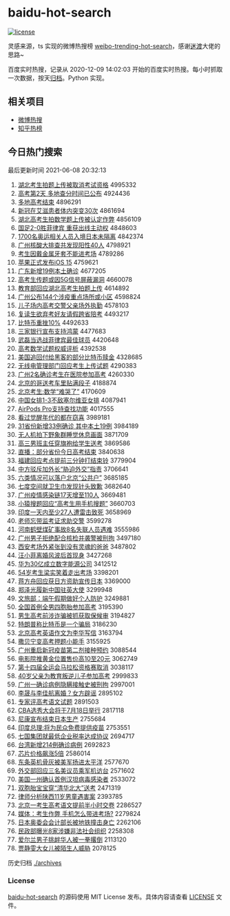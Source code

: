 # baidu-hot-search

[![license](https://img.shields.io/github/license/Arrackisarookie/baidu-hot-search)](https://github.com/Arrackisarookie/baidu-hot-search/blob/master/LICENSE)

灵感来源，ts 实现的微博热搜榜 [weibo-trending-hot-search](https://github.com/justjavac/weibo-trending-hot-search)，感谢[迷渡](https://github.com/justjavac)大佬的思路~

百度实时热搜，记录从 2020-12-09 14:02:03 开始的百度实时热搜。每小时抓取一次数据，按天[归档](./archives)。Python 实现。

## 相关项目
+ [微博热搜](https://github.com/Arrackisarookie/weibo-hot-search)
+ [知乎热榜](https://github.com/Arrackisarookie/zhihu-top-search)

## 今日热门搜索

<!-- Rank Begin -->

最后更新时间 2021-06-08 20:32:13

1. [湖北考生拍题上传被取消考试资格](http://www.baidu.com/baidu?cl=3&tn=SE_baiduhomet8_jmjb7mjw&rsv_dl=fyb_top&fr=top1000&wd=%BA%FE%B1%B1%BF%BC%C9%FA%C5%C4%CC%E2%C9%CF%B4%AB%B1%BB%C8%A1%CF%FB%BF%BC%CA%D4%D7%CA%B8%F1) 4995332
1. [高考第2天 多地查分时间已公布](http://www.baidu.com/baidu?cl=3&tn=SE_baiduhomet8_jmjb7mjw&rsv_dl=fyb_top&fr=top1000&wd=%B8%DF%BF%BC%B5%DA2%CC%EC%20%B6%E0%B5%D8%B2%E9%B7%D6%CA%B1%BC%E4%D2%D1%B9%AB%B2%BC) 4924436
1. [多地高考结束](http://www.baidu.com/baidu?cl=3&tn=SE_baiduhomet8_jmjb7mjw&rsv_dl=fyb_top&fr=top1000&wd=%B6%E0%B5%D8%B8%DF%BF%BC%BD%E1%CA%F8) 4896291
1. [新冠在艾滋患者体内突变30次](http://www.baidu.com/baidu?cl=3&tn=SE_baiduhomet8_jmjb7mjw&rsv_dl=fyb_top&fr=top1000&wd=%D0%C2%B9%DA%D4%DA%B0%AC%D7%CC%BB%BC%D5%DF%CC%E5%C4%DA%CD%BB%B1%E430%B4%CE) 4861694
1. [湖北高考生拍数学题上传被认定作弊](http://www.baidu.com/baidu?cl=3&tn=SE_baiduhomet8_jmjb7mjw&rsv_dl=fyb_top&fr=top1000&wd=%BA%FE%B1%B1%B8%DF%BF%BC%C9%FA%C5%C4%CA%FD%D1%A7%CC%E2%C9%CF%B4%AB%B1%BB%C8%CF%B6%A8%D7%F7%B1%D7) 4856109
1. [国足2-0胜菲律宾 重获出线主动权](http://www.baidu.com/baidu?cl=3&tn=SE_baiduhomet8_jmjb7mjw&rsv_dl=fyb_top&fr=top1000&wd=%B9%FA%D7%E32-0%CA%A4%B7%C6%C2%C9%B1%F6%20%D6%D8%BB%F1%B3%F6%CF%DF%D6%F7%B6%AF%C8%A8) 4848603
1. [1700名奥运相关人员入境日本未隔离](http://www.baidu.com/baidu?cl=3&tn=SE_baiduhomet8_jmjb7mjw&rsv_dl=fyb_top&fr=top1000&wd=1700%C3%FB%B0%C2%D4%CB%CF%E0%B9%D8%C8%CB%D4%B1%C8%EB%BE%B3%C8%D5%B1%BE%CE%B4%B8%F4%C0%EB) 4842374
1. [广州核酸大排查共发现阳性40人](http://www.baidu.com/baidu?cl=3&tn=SE_baiduhomet8_jmjb7mjw&rsv_dl=fyb_top&fr=top1000&wd=%B9%E3%D6%DD%BA%CB%CB%E1%B4%F3%C5%C5%B2%E9%B9%B2%B7%A2%CF%D6%D1%F4%D0%D440%C8%CB) 4798921
1. [考生因戴金属牙套不能进考场](http://www.baidu.com/baidu?cl=3&tn=SE_baiduhomet8_jmjb7mjw&rsv_dl=fyb_top&fr=top1000&wd=%BF%BC%C9%FA%D2%F2%B4%F7%BD%F0%CA%F4%D1%C0%CC%D7%B2%BB%C4%DC%BD%F8%BF%BC%B3%A1) 4789286
1. [苹果正式发布iOS 15](http://www.baidu.com/baidu?cl=3&tn=SE_baiduhomet8_jmjb7mjw&rsv_dl=fyb_top&fr=top1000&wd=%C6%BB%B9%FB%D5%FD%CA%BD%B7%A2%B2%BCiOS%2015) 4759621
1. [广东新增19例本土确诊](http://www.baidu.com/baidu?cl=3&tn=SE_baiduhomet8_jmjb7mjw&rsv_dl=fyb_top&fr=top1000&wd=%B9%E3%B6%AB%D0%C2%D4%F619%C0%FD%B1%BE%CD%C1%C8%B7%D5%EF) 4677205
1. [高考生传题或因5G信号屏蔽漏洞](http://www.baidu.com/baidu?cl=3&tn=SE_baiduhomet8_jmjb7mjw&rsv_dl=fyb_top&fr=top1000&wd=%B8%DF%BF%BC%C9%FA%B4%AB%CC%E2%BB%F2%D2%F25G%D0%C5%BA%C5%C6%C1%B1%CE%C2%A9%B6%B4) 4660078
1. [教育部回应湖北高考生拍题上传](http://www.baidu.com/baidu?cl=3&tn=SE_baiduhomet8_jmjb7mjw&rsv_dl=fyb_top&fr=top1000&wd=%BD%CC%D3%FD%B2%BF%BB%D8%D3%A6%BA%FE%B1%B1%B8%DF%BF%BC%C9%FA%C5%C4%CC%E2%C9%CF%B4%AB) 4614892
1. [广州公布144个涉疫重点场所或小区](http://www.baidu.com/baidu?cl=3&tn=SE_baiduhomet8_jmjb7mjw&rsv_dl=fyb_top&fr=top1000&wd=%B9%E3%D6%DD%B9%AB%B2%BC144%B8%F6%C9%E6%D2%DF%D6%D8%B5%E3%B3%A1%CB%F9%BB%F2%D0%A1%C7%F8) 4598824
1. [儿子场内高考交警父亲场外执勤](http://www.baidu.com/baidu?cl=3&tn=SE_baiduhomet8_jmjb7mjw&rsv_dl=fyb_top&fr=top1000&wd=%B6%F9%D7%D3%B3%A1%C4%DA%B8%DF%BF%BC%BD%BB%BE%AF%B8%B8%C7%D7%B3%A1%CD%E2%D6%B4%C7%DA) 4578103
1. [复读生欲弃考好友请假跨省陪考](http://www.baidu.com/baidu?cl=3&tn=SE_baiduhomet8_jmjb7mjw&rsv_dl=fyb_top&fr=top1000&wd=%B8%B4%B6%C1%C9%FA%D3%FB%C6%FA%BF%BC%BA%C3%D3%D1%C7%EB%BC%D9%BF%E7%CA%A1%C5%E3%BF%BC) 4493217
1. [比特币重挫10%](http://www.baidu.com/baidu?cl=3&tn=SE_baiduhomet8_jmjb7mjw&rsv_dl=fyb_top&fr=top1000&wd=%B1%C8%CC%D8%B1%D2%D6%D8%B4%EC10%25) 4492633
1. [三家银行宣布支持鸿蒙](http://www.baidu.com/baidu?cl=3&tn=SE_baiduhomet8_jmjb7mjw&rsv_dl=fyb_top&fr=top1000&wd=%C8%FD%BC%D2%D2%F8%D0%D0%D0%FB%B2%BC%D6%A7%B3%D6%BA%E8%C3%C9) 4477683
1. [武磊当选战菲律宾最佳球员](http://www.baidu.com/baidu?cl=3&tn=SE_baiduhomet8_jmjb7mjw&rsv_dl=fyb_top&fr=top1000&wd=%CE%E4%C0%DA%B5%B1%D1%A1%D5%BD%B7%C6%C2%C9%B1%F6%D7%EE%BC%D1%C7%F2%D4%B1) 4420648
1. [高考数学试题权威评析](http://www.baidu.com/baidu?cl=3&tn=SE_baiduhomet8_jmjb7mjw&rsv_dl=fyb_top&fr=top1000&wd=%B8%DF%BF%BC%CA%FD%D1%A7%CA%D4%CC%E2%C8%A8%CD%FE%C6%C0%CE%F6) 4392538
1. [美国追回付给黑客的部分比特币赎金](http://www.baidu.com/baidu?cl=3&tn=SE_baiduhomet8_jmjb7mjw&rsv_dl=fyb_top&fr=top1000&wd=%C3%C0%B9%FA%D7%B7%BB%D8%B8%B6%B8%F8%BA%DA%BF%CD%B5%C4%B2%BF%B7%D6%B1%C8%CC%D8%B1%D2%CA%EA%BD%F0) 4328685
1. [无线电管理部门回应考生上传试题](http://www.baidu.com/baidu?cl=3&tn=SE_baiduhomet8_jmjb7mjw&rsv_dl=fyb_top&fr=top1000&wd=%CE%DE%CF%DF%B5%E7%B9%DC%C0%ED%B2%BF%C3%C5%BB%D8%D3%A6%BF%BC%C9%FA%C9%CF%B4%AB%CA%D4%CC%E2) 4290383
1. [广州2名确诊考生在医院参加高考](http://www.baidu.com/baidu?cl=3&tn=SE_baiduhomet8_jmjb7mjw&rsv_dl=fyb_top&fr=top1000&wd=%B9%E3%D6%DD2%C3%FB%C8%B7%D5%EF%BF%BC%C9%FA%D4%DA%D2%BD%D4%BA%B2%CE%BC%D3%B8%DF%BF%BC) 4260330
1. [北京的哥送考车里贴满段子](http://www.baidu.com/baidu?cl=3&tn=SE_baiduhomet8_jmjb7mjw&rsv_dl=fyb_top&fr=top1000&wd=%B1%B1%BE%A9%B5%C4%B8%E7%CB%CD%BF%BC%B3%B5%C0%EF%CC%F9%C2%FA%B6%CE%D7%D3) 4188874
1. [北京考生:数学“难哭了”](http://www.baidu.com/baidu?cl=3&tn=SE_baiduhomet8_jmjb7mjw&rsv_dl=fyb_top&fr=top1000&wd=%B1%B1%BE%A9%BF%BC%C9%FA%3A%CA%FD%D1%A7%A1%B0%C4%D1%BF%DE%C1%CB%A1%B1) 4170609
1. [中国女排1-3不敌塞尔维亚女排](http://www.baidu.com/baidu?cl=3&tn=SE_baiduhomet8_jmjb7mjw&rsv_dl=fyb_top&fr=top1000&wd=%D6%D0%B9%FA%C5%AE%C5%C51-3%B2%BB%B5%D0%C8%FB%B6%FB%CE%AC%D1%C7%C5%AE%C5%C5) 4087941
1. [AirPods Pro支持查找功能](http://www.baidu.com/baidu?cl=3&tn=SE_baiduhomet8_jmjb7mjw&rsv_dl=fyb_top&fr=top1000&wd=AirPods%20Pro%D6%A7%B3%D6%B2%E9%D5%D2%B9%A6%C4%DC) 4017555
1. [看过觉醒年代的都在窃喜](http://www.baidu.com/baidu?cl=3&tn=SE_baiduhomet8_jmjb7mjw&rsv_dl=fyb_top&fr=top1000&wd=%BF%B4%B9%FD%BE%F5%D0%D1%C4%EA%B4%FA%B5%C4%B6%BC%D4%DA%C7%D4%CF%B2) 3989181
1. [31省份新增33例确诊 其中本土19例](http://www.baidu.com/baidu?cl=3&tn=SE_baiduhomet8_jmjb7mjw&rsv_dl=fyb_top&fr=top1000&wd=31%CA%A1%B7%DD%D0%C2%D4%F633%C0%FD%C8%B7%D5%EF%20%C6%E4%D6%D0%B1%BE%CD%C119%C0%FD) 3984189
1. [无人机拍下野象群睡觉休息画面](http://www.baidu.com/baidu?cl=3&tn=SE_baiduhomet8_jmjb7mjw&rsv_dl=fyb_top&fr=top1000&wd=%CE%DE%C8%CB%BB%FA%C5%C4%CF%C2%D2%B0%CF%F3%C8%BA%CB%AF%BE%F5%D0%DD%CF%A2%BB%AD%C3%E6) 3871709
1. [高三男班主任穿旗袍给学生送考](http://www.baidu.com/baidu?cl=3&tn=SE_baiduhomet8_jmjb7mjw&rsv_dl=fyb_top&fr=top1000&wd=%B8%DF%C8%FD%C4%D0%B0%E0%D6%F7%C8%CE%B4%A9%C6%EC%C5%DB%B8%F8%D1%A7%C9%FA%CB%CD%BF%BC) 3869586
1. [直播：部分省份今日高考结束](http://www.baidu.com/baidu?cl=3&tn=SE_baiduhomet8_jmjb7mjw&rsv_dl=fyb_top&fr=top1000&wd=%D6%B1%B2%A5%A3%BA%B2%BF%B7%D6%CA%A1%B7%DD%BD%F1%C8%D5%B8%DF%BF%BC%BD%E1%CA%F8) 3840638
1. [福建回应考点提前三分钟打结束铃](http://www.baidu.com/baidu?cl=3&tn=SE_baiduhomet8_jmjb7mjw&rsv_dl=fyb_top&fr=top1000&wd=%B8%A3%BD%A8%BB%D8%D3%A6%BF%BC%B5%E3%CC%E1%C7%B0%C8%FD%B7%D6%D6%D3%B4%F2%BD%E1%CA%F8%C1%E5) 3779904
1. [中方驳斥加外长“胁迫外交”指责](http://www.baidu.com/baidu?cl=3&tn=SE_baiduhomet8_jmjb7mjw&rsv_dl=fyb_top&fr=top1000&wd=%D6%D0%B7%BD%B2%B5%B3%E2%BC%D3%CD%E2%B3%A4%A1%B0%D0%B2%C6%C8%CD%E2%BD%BB%A1%B1%D6%B8%D4%F0) 3706641
1. [六类情况可以落户北京“公共户”](http://www.baidu.com/baidu?cl=3&tn=SE_baiduhomet8_jmjb7mjw&rsv_dl=fyb_top&fr=top1000&wd=%C1%F9%C0%E0%C7%E9%BF%F6%BF%C9%D2%D4%C2%E4%BB%A7%B1%B1%BE%A9%A1%B0%B9%AB%B9%B2%BB%A7%A1%B1) 3685185
1. [七度空间就卫生巾发现针头致歉](http://www.baidu.com/baidu?cl=3&tn=SE_baiduhomet8_jmjb7mjw&rsv_dl=fyb_top&fr=top1000&wd=%C6%DF%B6%C8%BF%D5%BC%E4%BE%CD%CE%C0%C9%FA%BD%ED%B7%A2%CF%D6%D5%EB%CD%B7%D6%C2%C7%B8) 3682640
1. [广州疫情感染链17天增至110人](http://www.baidu.com/baidu?cl=3&tn=SE_baiduhomet8_jmjb7mjw&rsv_dl=fyb_top&fr=top1000&wd=%B9%E3%D6%DD%D2%DF%C7%E9%B8%D0%C8%BE%C1%B417%CC%EC%D4%F6%D6%C1110%C8%CB) 3669481
1. [小猿搜题回应“高考生用手机搜题”](http://www.baidu.com/baidu?cl=3&tn=SE_baiduhomet8_jmjb7mjw&rsv_dl=fyb_top&fr=top1000&wd=%D0%A1%D4%B3%CB%D1%CC%E2%BB%D8%D3%A6%A1%B0%B8%DF%BF%BC%C9%FA%D3%C3%CA%D6%BB%FA%CB%D1%CC%E2%A1%B1) 3660703
1. [印度一天内至少27人遭雷击致死](http://www.baidu.com/baidu?cl=3&tn=SE_baiduhomet8_jmjb7mjw&rsv_dl=fyb_top&fr=top1000&wd=%D3%A1%B6%C8%D2%BB%CC%EC%C4%DA%D6%C1%C9%D927%C8%CB%D4%E2%C0%D7%BB%F7%D6%C2%CB%C0) 3658969
1. [老师忘带监考证求助交警](http://www.baidu.com/baidu?cl=3&tn=SE_baiduhomet8_jmjb7mjw&rsv_dl=fyb_top&fr=top1000&wd=%C0%CF%CA%A6%CD%FC%B4%F8%BC%E0%BF%BC%D6%A4%C7%F3%D6%FA%BD%BB%BE%AF) 3599278
1. [河南鹤壁煤矿事故8名失联人员遇难](http://www.baidu.com/baidu?cl=3&tn=SE_baiduhomet8_jmjb7mjw&rsv_dl=fyb_top&fr=top1000&wd=%BA%D3%C4%CF%BA%D7%B1%DA%C3%BA%BF%F3%CA%C2%B9%CA8%C3%FB%CA%A7%C1%AA%C8%CB%D4%B1%D3%F6%C4%D1) 3555986
1. [广州男子拒绝配合核检并袭警被刑拘](http://www.baidu.com/baidu?cl=3&tn=SE_baiduhomet8_jmjb7mjw&rsv_dl=fyb_top&fr=top1000&wd=%B9%E3%D6%DD%C4%D0%D7%D3%BE%DC%BE%F8%C5%E4%BA%CF%BA%CB%BC%EC%B2%A2%CF%AE%BE%AF%B1%BB%D0%CC%BE%D0) 3497180
1. [西安考场外紧张到没有灵魂的爸爸](http://www.baidu.com/baidu?cl=3&tn=SE_baiduhomet8_jmjb7mjw&rsv_dl=fyb_top&fr=top1000&wd=%CE%F7%B0%B2%BF%BC%B3%A1%CD%E2%BD%F4%D5%C5%B5%BD%C3%BB%D3%D0%C1%E9%BB%EA%B5%C4%B0%D6%B0%D6) 3487802
1. [汪小菲离婚风波后首现身](http://www.baidu.com/baidu?cl=3&tn=SE_baiduhomet8_jmjb7mjw&rsv_dl=fyb_top&fr=top1000&wd=%CD%F4%D0%A1%B7%C6%C0%EB%BB%E9%B7%E7%B2%A8%BA%F3%CA%D7%CF%D6%C9%ED) 3427268
1. [华为30亿成立数字能源公司](http://www.baidu.com/baidu?cl=3&tn=SE_baiduhomet8_jmjb7mjw&rsv_dl=fyb_top&fr=top1000&wd=%BB%AA%CE%AA30%D2%DA%B3%C9%C1%A2%CA%FD%D7%D6%C4%DC%D4%B4%B9%AB%CB%BE) 3412512
1. [54岁考生梁实笑着走出考场](http://www.baidu.com/baidu?cl=3&tn=SE_baiduhomet8_jmjb7mjw&rsv_dl=fyb_top&fr=top1000&wd=54%CB%EA%BF%BC%C9%FA%C1%BA%CA%B5%D0%A6%D7%C5%D7%DF%B3%F6%BF%BC%B3%A1) 3398201
1. [蒋方舟回应获日方资助宣传日本](http://www.baidu.com/baidu?cl=3&tn=SE_baiduhomet8_jmjb7mjw&rsv_dl=fyb_top&fr=top1000&wd=%BD%AF%B7%BD%D6%DB%BB%D8%D3%A6%BB%F1%C8%D5%B7%BD%D7%CA%D6%FA%D0%FB%B4%AB%C8%D5%B1%BE) 3369000
1. [郑泽光履新中国驻英大使](http://www.baidu.com/baidu?cl=3&tn=SE_baiduhomet8_jmjb7mjw&rsv_dl=fyb_top&fr=top1000&wd=%D6%A3%D4%F3%B9%E2%C2%C4%D0%C2%D6%D0%B9%FA%D7%A4%D3%A2%B4%F3%CA%B9) 3299948
1. [文旅部：端午假期做好个人防护](http://www.baidu.com/baidu?cl=3&tn=SE_baiduhomet8_jmjb7mjw&rsv_dl=fyb_top&fr=top1000&wd=%CE%C4%C2%C3%B2%BF%A3%BA%B6%CB%CE%E7%BC%D9%C6%DA%D7%F6%BA%C3%B8%F6%C8%CB%B7%C0%BB%A4) 3249881
1. [全国首例全男四胞胎参加高考](http://www.baidu.com/baidu?cl=3&tn=SE_baiduhomet8_jmjb7mjw&rsv_dl=fyb_top&fr=top1000&wd=%C8%AB%B9%FA%CA%D7%C0%FD%C8%AB%C4%D0%CB%C4%B0%FB%CC%A5%B2%CE%BC%D3%B8%DF%BF%BC) 3195390
1. [男生高考前涉诈骗被抓获取保候审](http://www.baidu.com/baidu?cl=3&tn=SE_baiduhomet8_jmjb7mjw&rsv_dl=fyb_top&fr=top1000&wd=%C4%D0%C9%FA%B8%DF%BF%BC%C7%B0%C9%E6%D5%A9%C6%AD%B1%BB%D7%A5%BB%F1%C8%A1%B1%A3%BA%F2%C9%F3) 3194827
1. [特朗普称比特币是一个骗局](http://www.baidu.com/baidu?cl=3&tn=SE_baiduhomet8_jmjb7mjw&rsv_dl=fyb_top&fr=top1000&wd=%CC%D8%C0%CA%C6%D5%B3%C6%B1%C8%CC%D8%B1%D2%CA%C7%D2%BB%B8%F6%C6%AD%BE%D6) 3186230
1. [北京高考英语作文为李华写信](http://www.baidu.com/baidu?cl=3&tn=SE_baiduhomet8_jmjb7mjw&rsv_dl=fyb_top&fr=top1000&wd=%B1%B1%BE%A9%B8%DF%BF%BC%D3%A2%D3%EF%D7%F7%CE%C4%CE%AA%C0%EE%BB%AA%D0%B4%D0%C5) 3163794
1. [撒贝宁变高考押题小能手](http://www.baidu.com/baidu?cl=3&tn=SE_baiduhomet8_jmjb7mjw&rsv_dl=fyb_top&fr=top1000&wd=%C8%F6%B1%B4%C4%FE%B1%E4%B8%DF%BF%BC%D1%BA%CC%E2%D0%A1%C4%DC%CA%D6) 3155925
1. [广州重启新冠疫苗第二剂接种预约](http://www.baidu.com/baidu?cl=3&tn=SE_baiduhomet8_jmjb7mjw&rsv_dl=fyb_top&fr=top1000&wd=%B9%E3%D6%DD%D6%D8%C6%F4%D0%C2%B9%DA%D2%DF%C3%E7%B5%DA%B6%FE%BC%C1%BD%D3%D6%D6%D4%A4%D4%BC) 3088544
1. [电影院推黄金位置售价高10至20元](http://www.baidu.com/baidu?cl=3&tn=SE_baiduhomet8_jmjb7mjw&rsv_dl=fyb_top&fr=top1000&wd=%B5%E7%D3%B0%D4%BA%CD%C6%BB%C6%BD%F0%CE%BB%D6%C3%CA%DB%BC%DB%B8%DF10%D6%C120%D4%AA) 3062749
1. [第十四届全运会马拉松资格赛取消](http://www.baidu.com/baidu?cl=3&tn=SE_baiduhomet8_jmjb7mjw&rsv_dl=fyb_top&fr=top1000&wd=%B5%DA%CA%AE%CB%C4%BD%EC%C8%AB%D4%CB%BB%E1%C2%ED%C0%AD%CB%C9%D7%CA%B8%F1%C8%FC%C8%A1%CF%FB) 3038117
1. [40岁父亲为教育叛逆儿子参加高考](http://www.baidu.com/baidu?cl=3&tn=SE_baiduhomet8_jmjb7mjw&rsv_dl=fyb_top&fr=top1000&wd=40%CB%EA%B8%B8%C7%D7%CE%AA%BD%CC%D3%FD%C5%D1%C4%E6%B6%F9%D7%D3%B2%CE%BC%D3%B8%DF%BF%BC) 2999833
1. [广州一确诊病例隐瞒接触史被刑拘](http://www.baidu.com/baidu?cl=3&tn=SE_baiduhomet8_jmjb7mjw&rsv_dl=fyb_top&fr=top1000&wd=%B9%E3%D6%DD%D2%BB%C8%B7%D5%EF%B2%A1%C0%FD%D2%FE%C2%F7%BD%D3%B4%A5%CA%B7%B1%BB%D0%CC%BE%D0) 2997001
1. [李晟与李佳航离婚？女方辟谣](http://www.baidu.com/baidu?cl=3&tn=SE_baiduhomet8_jmjb7mjw&rsv_dl=fyb_top&fr=top1000&wd=%C0%EE%EA%C9%D3%EB%C0%EE%BC%D1%BA%BD%C0%EB%BB%E9%A3%BF%C5%AE%B7%BD%B1%D9%D2%A5) 2895102
1. [专家评高考语文试题](http://www.baidu.com/baidu?cl=3&tn=SE_baiduhomet8_jmjb7mjw&rsv_dl=fyb_top&fr=top1000&wd=%D7%A8%BC%D2%C6%C0%B8%DF%BF%BC%D3%EF%CE%C4%CA%D4%CC%E2) 2891503
1. [CBA选秀大会将于7月18日举行](http://www.baidu.com/baidu?cl=3&tn=SE_baiduhomet8_jmjb7mjw&rsv_dl=fyb_top&fr=top1000&wd=CBA%D1%A1%D0%E3%B4%F3%BB%E1%BD%AB%D3%DA7%D4%C218%C8%D5%BE%D9%D0%D0) 2817118
1. [尼康宣布结束日本生产](http://www.baidu.com/baidu?cl=3&tn=SE_baiduhomet8_jmjb7mjw&rsv_dl=fyb_top&fr=top1000&wd=%C4%E1%BF%B5%D0%FB%B2%BC%BD%E1%CA%F8%C8%D5%B1%BE%C9%FA%B2%FA) 2755684
1. [印度总理:将为民众免费提供疫苗](http://www.baidu.com/baidu?cl=3&tn=SE_baiduhomet8_jmjb7mjw&rsv_dl=fyb_top&fr=top1000&wd=%D3%A1%B6%C8%D7%DC%C0%ED%3A%BD%AB%CE%AA%C3%F1%D6%DA%C3%E2%B7%D1%CC%E1%B9%A9%D2%DF%C3%E7) 2753551
1. [七国集团就最低企业税率达成协议](http://www.baidu.com/baidu?cl=3&tn=SE_baiduhomet8_jmjb7mjw&rsv_dl=fyb_top&fr=top1000&wd=%C6%DF%B9%FA%BC%AF%CD%C5%BE%CD%D7%EE%B5%CD%C6%F3%D2%B5%CB%B0%C2%CA%B4%EF%B3%C9%D0%AD%D2%E9) 2694717
1. [台湾新增214例确诊病例](http://www.baidu.com/baidu?cl=3&tn=SE_baiduhomet8_jmjb7mjw&rsv_dl=fyb_top&fr=top1000&wd=%CC%A8%CD%E5%D0%C2%D4%F6214%C0%FD%C8%B7%D5%EF%B2%A1%C0%FD) 2692823
1. [芯片价格飙涨5倍](http://www.baidu.com/baidu?cl=3&tn=SE_baiduhomet8_jmjb7mjw&rsv_dl=fyb_top&fr=top1000&wd=%D0%BE%C6%AC%BC%DB%B8%F1%EC%AD%D5%C75%B1%B6) 2586014
1. [东条英机骨灰被美军扬进太平洋](http://www.baidu.com/baidu?cl=3&tn=SE_baiduhomet8_jmjb7mjw&rsv_dl=fyb_top&fr=top1000&wd=%B6%AB%CC%F5%D3%A2%BB%FA%B9%C7%BB%D2%B1%BB%C3%C0%BE%FC%D1%EF%BD%F8%CC%AB%C6%BD%D1%F3) 2577670
1. [外交部回应三名美议员乘军机访台](http://www.baidu.com/baidu?cl=3&tn=SE_baiduhomet8_jmjb7mjw&rsv_dl=fyb_top&fr=top1000&wd=%CD%E2%BD%BB%B2%BF%BB%D8%D3%A6%C8%FD%C3%FB%C3%C0%D2%E9%D4%B1%B3%CB%BE%FC%BB%FA%B7%C3%CC%A8) 2571602
1. [美国一州确认首例汉坦病毒感染者](http://www.baidu.com/baidu?cl=3&tn=SE_baiduhomet8_jmjb7mjw&rsv_dl=fyb_top&fr=top1000&wd=%C3%C0%B9%FA%D2%BB%D6%DD%C8%B7%C8%CF%CA%D7%C0%FD%BA%BA%CC%B9%B2%A1%B6%BE%B8%D0%C8%BE%D5%DF) 2533072
1. [双胞胎宝宝穿“清华北大”送考](http://www.baidu.com/baidu?cl=3&tn=SE_baiduhomet8_jmjb7mjw&rsv_dl=fyb_top&fr=top1000&wd=%CB%AB%B0%FB%CC%A5%B1%A6%B1%A6%B4%A9%A1%B0%C7%E5%BB%AA%B1%B1%B4%F3%A1%B1%CB%CD%BF%BC) 2471319
1. [律师分析陕西11岁男童遇害案](http://www.baidu.com/baidu?cl=3&tn=SE_baiduhomet8_jmjb7mjw&rsv_dl=fyb_top&fr=top1000&wd=%C2%C9%CA%A6%B7%D6%CE%F6%C9%C2%CE%F711%CB%EA%C4%D0%CD%AF%D3%F6%BA%A6%B0%B8) 2393785
1. [北京一考生高考语文提前半小时交卷](http://www.baidu.com/baidu?cl=3&tn=SE_baiduhomet8_jmjb7mjw&rsv_dl=fyb_top&fr=top1000&wd=%B1%B1%BE%A9%D2%BB%BF%BC%C9%FA%B8%DF%BF%BC%D3%EF%CE%C4%CC%E1%C7%B0%B0%EB%D0%A1%CA%B1%BD%BB%BE%ED) 2286527
1. [媒体：考生作弊 手机怎么带进考场?](http://www.baidu.com/baidu?cl=3&tn=SE_baiduhomet8_jmjb7mjw&rsv_dl=fyb_top&fr=top1000&wd=%C3%BD%CC%E5%A3%BA%BF%BC%C9%FA%D7%F7%B1%D7%20%CA%D6%BB%FA%D4%F5%C3%B4%B4%F8%BD%F8%BF%BC%B3%A1%3F) 2279824
1. [日本奥委会会计部长被地铁撞击身亡](http://www.baidu.com/baidu?cl=3&tn=SE_baiduhomet8_jmjb7mjw&rsv_dl=fyb_top&fr=top1000&wd=%C8%D5%B1%BE%B0%C2%CE%AF%BB%E1%BB%E1%BC%C6%B2%BF%B3%A4%B1%BB%B5%D8%CC%FA%D7%B2%BB%F7%C9%ED%CD%F6) 2262106
1. [民政部曝光8家涉嫌非法社会组织](http://www.baidu.com/baidu?cl=3&tn=SE_baiduhomet8_jmjb7mjw&rsv_dl=fyb_top&fr=top1000&wd=%C3%F1%D5%FE%B2%BF%C6%D8%B9%E28%BC%D2%C9%E6%CF%D3%B7%C7%B7%A8%C9%E7%BB%E1%D7%E9%D6%AF) 2258308
1. [爱尔兰男子挑衅华人被一拳撂倒](http://www.baidu.com/baidu?cl=3&tn=SE_baiduhomet8_jmjb7mjw&rsv_dl=fyb_top&fr=top1000&wd=%B0%AE%B6%FB%C0%BC%C4%D0%D7%D3%CC%F4%D0%C6%BB%AA%C8%CB%B1%BB%D2%BB%C8%AD%C1%CC%B5%B9) 2113120
1. [贾静雯大女儿被陌生人威胁](http://www.baidu.com/baidu?cl=3&tn=SE_baiduhomet8_jmjb7mjw&rsv_dl=fyb_top&fr=top1000&wd=%BC%D6%BE%B2%F6%A9%B4%F3%C5%AE%B6%F9%B1%BB%C4%B0%C9%FA%C8%CB%CD%FE%D0%B2) 2078125
<!-- Rank End -->

历史归档 [./archives](./archives)

### License

[baidu-hot-search](https://github.com/Arrackisarookie/baidu-hot-search) 的源码使用 MIT License 发布。具体内容请查看 [LICENSE](./LICENSE) 文件。
